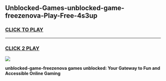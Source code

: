 
## Unblocked-Games-unblocked-game-freezenova-Play-Free-4s3up
<h3>
<a href="https://premium76.site?title=unblocked-game-freezenova&ref=22A">CLICK TO PLAY</a></h3>
<hr>

<h3>
<a href="https://premium76.site?title=unblocked-game-freezenova&ref=22A">CLICK 2 PLAY</a>
  
</h3>

<a href="https://premium76.site?title=unblocked-game-freezenova&ref=22A"><img src="https://clearcache.store/games.png"></a>


**unblocked-game-freezenova games unblocked: Your Gateway to Fun and Accessible Online Gaming**
